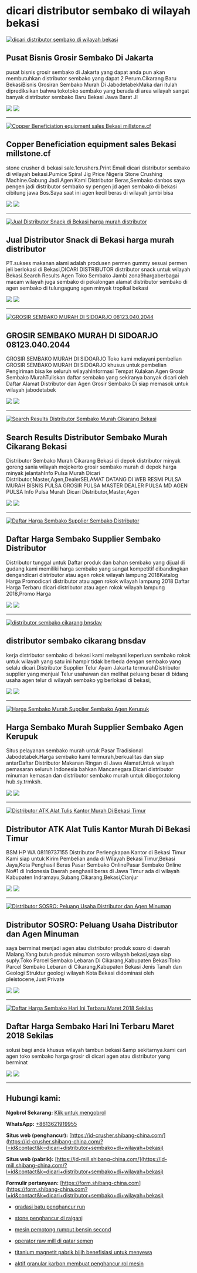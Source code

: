 # dicari distributor sembako di wilayah bekasi

<a href="https://swt.shibang-china.com/?l=id&img&k=dicari+distributor+sembako+di+wilayah+bekasi" target="_blank">![dicari distributor sembako di wilayah bekasi](http://static.shibang-china.com/all-800x300/416.jpg)</a>

## Pusat Bisnis Grosir Sembako Di Jakarta
pusat bisnis grosir sembako di Jakarta yang dapat anda pun akan membutuhkan distributor sembako yang dapat 2 Perum.Cikarang Baru BekasiBisnis Grosiran Sembako Murah Di JabodetabekMaka dari itulah diprediksikan bahwa tokotoko sembako yang berada di area wilayah sangat banyak distributor sembako Baru Bekasi Jawa Barat Jl


<a href="https://whatsapp.shibangsoft.com/WhatsApp.php" target="_blank" title="WhatsApp">![](http://static.shibang-china.com/icon/whatsapp.png)</a> <a href="https://swt.shibang-china.com/?l=id&icon&k=dicari+distributor+sembako+di+wilayah+bekasi" target="_blank">![](http://static.shibang-china.com/icon/chat-id.png)</a>

---

<a href="https://swt.shibang-china.com/?l=id&img&k=dicari+distributor+sembako+di+wilayah+bekasi" target="_blank">![Copper Beneficiation equipment sales Bekasi millstone.cf](http://static.shibang-china.com/all-800x300/1035.jpg)</a>

## Copper Beneficiation equipment sales Bekasi millstone.cf
stone crusher di bekasi sale.1crushers.Print Email dicari distributor sembako di wilayah bekasi.Pumice Spiral Jig Price Nigeria Stone Crushing Machine.Gabung Jadi Agen Kami Distributor Beras,Sembako danbos saya pengen jadi distributor sembako sy pengen jd agen sembako di bekasi cibitung jawa Bos.Saya saat ini agen kecil beras di wilayah jambi bisa


<a href="https://whatsapp.shibangsoft.com/WhatsApp.php" target="_blank" title="WhatsApp">![](http://static.shibang-china.com/icon/whatsapp.png)</a> <a href="https://swt.shibang-china.com/?l=id&icon&k=dicari+distributor+sembako+di+wilayah+bekasi" target="_blank">![](http://static.shibang-china.com/icon/chat-id.png)</a>

---

<a href="https://swt.shibang-china.com/?l=id&img&k=dicari+distributor+sembako+di+wilayah+bekasi" target="_blank">![Jual Distributor Snack di Bekasi harga murah distributor](http://static.shibang-china.com/all-800x300/259.jpg)</a>

## Jual Distributor Snack di Bekasi harga murah distributor
PT.sukses makanan alami adalah produsen permen gummy sesuai permen jeli berlokasi di Bekasi,DICARI DISTRIBUTOR distributor snack untuk wilayah Bekasi.Search Results Agen Toko Sembako Jambi zona9hargaberbagai macam wilayah juga sembako di pekalongan alamat distributor sembako di agen sembako di tulungagung agen minyak tropikal bekasi


<a href="https://whatsapp.shibangsoft.com/WhatsApp.php" target="_blank" title="WhatsApp">![](http://static.shibang-china.com/icon/whatsapp.png)</a> <a href="https://swt.shibang-china.com/?l=id&icon&k=dicari+distributor+sembako+di+wilayah+bekasi" target="_blank">![](http://static.shibang-china.com/icon/chat-id.png)</a>

---

<a href="https://swt.shibang-china.com/?l=id&img&k=dicari+distributor+sembako+di+wilayah+bekasi" target="_blank">![GROSIR SEMBAKO MURAH DI SIDOARJO 08123.040.2044](http://static.shibang-china.com/all-800x300/566.jpg)</a>

## GROSIR SEMBAKO MURAH DI SIDOARJO 08123.040.2044
GROSIR SEMBAKO MURAH DI SIDOARJO Toko kami melayani pembelian GROSIR SEMBAKO MURAH DI SIDOARJO khusus untuk pembelian Pengiriman bisa ke seluruh wilayahInformasi Tempat Kulakan Agen Grosir Sembako MurahTuliskan daftar sembako yang sekiranya banyak dicari oleh Daftar Alamat Distributor dan Agen Grosir Sembako Di siap memasok untuk wilayah jabodetabek


<a href="https://whatsapp.shibangsoft.com/WhatsApp.php" target="_blank" title="WhatsApp">![](http://static.shibang-china.com/icon/whatsapp.png)</a> <a href="https://swt.shibang-china.com/?l=id&icon&k=dicari+distributor+sembako+di+wilayah+bekasi" target="_blank">![](http://static.shibang-china.com/icon/chat-id.png)</a>

---

<a href="https://swt.shibang-china.com/?l=id&img&k=dicari+distributor+sembako+di+wilayah+bekasi" target="_blank">![Search Results Distributor Sembako Murah Cikarang Bekasi](http://static.shibang-china.com/all-800x300/572.jpg)</a>

## Search Results Distributor Sembako Murah Cikarang Bekasi
Distributor Sembako Murah Cikarang Bekasi di depok distributor minyak goreng sania wilayah mojokerto grosir sembako murah di depok harga minyak jelantahInfo Pulsa Murah Dicari Distributor,Master,Agen,DealerSELAMAT DATANG DI WEB RESMI PULSA MURAH BISNIS PULSA GROSIR PULSA MASTER DEALER PULSA MD AGEN PULSA Info Pulsa Murah Dicari Distributor,Master,Agen


<a href="https://whatsapp.shibangsoft.com/WhatsApp.php" target="_blank" title="WhatsApp">![](http://static.shibang-china.com/icon/whatsapp.png)</a> <a href="https://swt.shibang-china.com/?l=id&icon&k=dicari+distributor+sembako+di+wilayah+bekasi" target="_blank">![](http://static.shibang-china.com/icon/chat-id.png)</a>

---

<a href="https://swt.shibang-china.com/?l=id&img&k=dicari+distributor+sembako+di+wilayah+bekasi" target="_blank">![Daftar Harga Sembako Supplier Sembako Distributor](http://static.shibang-china.com/all-800x300/1522.jpg)</a>

## Daftar Harga Sembako Supplier Sembako Distributor
Distributor tunggal untuk Daftar produk dan bahan sembako yang dijual di gudang kami memiliki harga sembako yang sangat kompetitif dibandingkan dengandicari distributor atau agen rokok wilayah lampung 2018Katalog Harga Promodicari distributor atau agen rokok wilayah lampung 2018 Daftar Harga Terbaru dicari distributor atau agen rokok wilayah lampung 2018,Promo Harga


<a href="https://whatsapp.shibangsoft.com/WhatsApp.php" target="_blank" title="WhatsApp">![](http://static.shibang-china.com/icon/whatsapp.png)</a> <a href="https://swt.shibang-china.com/?l=id&icon&k=dicari+distributor+sembako+di+wilayah+bekasi" target="_blank">![](http://static.shibang-china.com/icon/chat-id.png)</a>

---

<a href="https://swt.shibang-china.com/?l=id&img&k=dicari+distributor+sembako+di+wilayah+bekasi" target="_blank">![distributor sembako cikarang bnsdav](http://static.shibang-china.com/all-800x300/88.jpg)</a>

## distributor sembako cikarang bnsdav
kerja distributor sembako di bekasi kami melayani keperluan sembako rokok untuk wilayah yang satu ini hampir tidak berbeda dengan sembako yang selalu dicari.Distributor Supplier Telur Ayam Jakarta termurahDistributor supplier yang menjual Telur usahawan dan melihat peluang besar di bidang usaha agen telur di wilayah sembako yg berlokasi di bekasi,


<a href="https://whatsapp.shibangsoft.com/WhatsApp.php" target="_blank" title="WhatsApp">![](http://static.shibang-china.com/icon/whatsapp.png)</a> <a href="https://swt.shibang-china.com/?l=id&icon&k=dicari+distributor+sembako+di+wilayah+bekasi" target="_blank">![](http://static.shibang-china.com/icon/chat-id.png)</a>

---

<a href="https://swt.shibang-china.com/?l=id&img&k=dicari+distributor+sembako+di+wilayah+bekasi" target="_blank">![Harga Sembako Murah Supplier Sembako Agen Kerupuk](http://static.shibang-china.com/all-800x300/1073.jpg)</a>

## Harga Sembako Murah Supplier Sembako Agen Kerupuk
Situs pelayanan sembako murah untuk Pasar Tradisional Jabodetabek.Harga sembako kami termurah,berkualitas dan siap antarDaftar Distributor Makanan Ringan di Jawa AlamatUntuk wilayah pemasaran seluruh Indonesia bahkan Mancanegara.Dicari distributor minuman kemasan dan distributor sembako murah untuk dibogor.tolong hub.sy.trmksh.


<a href="https://whatsapp.shibangsoft.com/WhatsApp.php" target="_blank" title="WhatsApp">![](http://static.shibang-china.com/icon/whatsapp.png)</a> <a href="https://swt.shibang-china.com/?l=id&icon&k=dicari+distributor+sembako+di+wilayah+bekasi" target="_blank">![](http://static.shibang-china.com/icon/chat-id.png)</a>

---

<a href="https://swt.shibang-china.com/?l=id&img&k=dicari+distributor+sembako+di+wilayah+bekasi" target="_blank">![Distributor ATK Alat Tulis Kantor Murah Di Bekasi Timur](http://static.shibang-china.com/all-800x300/911.jpg)</a>

## Distributor ATK Alat Tulis Kantor Murah Di Bekasi Timur
BSM HP WA 08119737155 Distributor Perlengkapan Kantor di Bekasi Timur Kami siap untuk Kirim Pembelian anda di Wilayah Bekasi Timur,Bekasi Jaya,Kota Penghasil Beras Pasar Sembako OnlinePasar Sembako Online No#1 di Indonesia Daerah penghasil beras di Jawa Timur ada di wilayah Kabupaten Indramayu,Subang,Cikarang,Bekasi,Cianjur


<a href="https://whatsapp.shibangsoft.com/WhatsApp.php" target="_blank" title="WhatsApp">![](http://static.shibang-china.com/icon/whatsapp.png)</a> <a href="https://swt.shibang-china.com/?l=id&icon&k=dicari+distributor+sembako+di+wilayah+bekasi" target="_blank">![](http://static.shibang-china.com/icon/chat-id.png)</a>

---

<a href="https://swt.shibang-china.com/?l=id&img&k=dicari+distributor+sembako+di+wilayah+bekasi" target="_blank">![Distributor SOSRO: Peluang Usaha Distributor dan Agen Minuman](http://static.shibang-china.com/all-800x300/910.jpg)</a>

## Distributor SOSRO: Peluang Usaha Distributor dan Agen Minuman
saya berminat menjadi agen atau distributor produk sosro di daerah Malang.Yang butuh produk minuman sosro wilayah bekasi,saya siap suply.Toko Parcel Sembako Lebaran Di Cikarang,Kabupaten BekasiToko Parcel Sembako Lebaran di Cikarang,Kabupaten Bekasi Jenis Tanah dan Geologi Struktur geologi wilayah Kota Bekasi didominasi oleh pleistocene,Just Private


<a href="https://whatsapp.shibangsoft.com/WhatsApp.php" target="_blank" title="WhatsApp">![](http://static.shibang-china.com/icon/whatsapp.png)</a> <a href="https://swt.shibang-china.com/?l=id&icon&k=dicari+distributor+sembako+di+wilayah+bekasi" target="_blank">![](http://static.shibang-china.com/icon/chat-id.png)</a>

---

<a href="https://swt.shibang-china.com/?l=id&img&k=dicari+distributor+sembako+di+wilayah+bekasi" target="_blank">![Daftar Harga Sembako Hari Ini Terbaru Maret 2018 Sekilas](http://static.shibang-china.com/all-800x300/1525.jpg)</a>

## Daftar Harga Sembako Hari Ini Terbaru Maret 2018 Sekilas
solusi bagi anda khusus wilayah tambun bekasi &amp sekitarnya.kami cari agen toko sembako harga grosir di dicari agen atau distributor yang berminat

<a href="https://whatsapp.shibangsoft.com/WhatsApp.php" target="_blank" title="WhatsApp">![](http://static.shibang-china.com/icon/whatsapp.png)</a> <a href="https://swt.shibang-china.com/?l=id&icon&k=dicari+distributor+sembako+di+wilayah+bekasi" target="_blank">![](http://static.shibang-china.com/icon/chat-id.png)</a>

---
## Hubungi kami:

**Ngobrol Sekarang:** [Klik untuk mengobrol](https://swt.shibang-china.com?l=id&contact&k=dicari+distributor+sembako+di+wilayah+bekasi)

**WhatsApp:**  [+8613621919955](https://whatsapp.shibangsoft.com/WhatsApp.php)

**Situs web (penghancur):** [https://id-crusher.shibang-china.com/](https://id-crusher.shibang-china.com/?l=id&contact&k=dicari+distributor+sembako+di+wilayah+bekasi)

**Situs web (pabrik):** [https://id-mill.shibang-china.com/](https://id-mill.shibang-china.com/?l=id&contact&k=dicari+distributor+sembako+di+wilayah+bekasi)

**Formulir pertanyaan:** [https://form.shibang-china.com](https://form.shibang-china.com?l=id&contact&k=dicari+distributor+sembako+di+wilayah+bekasi)

* [gradasi batu penghancur run](../22/gradasi%20batu%20penghancur%20run.md)

* [stone penghancur di raiganj](../28/stone%20penghancur%20di%20raiganj.md)

* [mesin pemotong rumput bensin second](../26/mesin%20pemotong%20rumput%20bensin%20second.md)

* [operator raw mill di qatar semen](../28/operator%20raw%20mill%20di%20qatar%20semen.md)

* [titanium magnetit pabrik bijih benefisiasi untuk menyewa](../27/titanium%20magnetit%20pabrik%20bijih%20benefisiasi%20untuk%20menyewa.md)

* [aktif granular karbon membuat penghancur rol mesin](../26/aktif%20granular%20karbon%20membuat%20penghancur%20rol%20mesin.md)